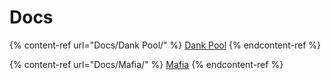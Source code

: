 # Docs



{% content-ref url="Docs/Dank Pool/" %}
[Dank Pool](<Docs/Dank Pool/>)
{% endcontent-ref %}

{% content-ref url="Docs/Mafia/" %}
[Mafia](Docs/Mafia/)
{% endcontent-ref %}

